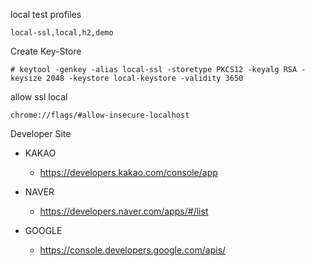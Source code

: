 local test profiles
```
local-ssl,local,h2,demo
```


Create Key-Store

```
# keytool -genkey -alias local-ssl -storetype PKCS12 -keyalg RSA -keysize 2048 -keystore local-keystore -validity 3650
```

allow ssl local
```
chrome://flags/#allow-insecure-localhost
```

Developer Site

* KAKAO
    * https://developers.kakao.com/console/app

* NAVER
    * https://developers.naver.com/apps/#/list

* GOOGLE
    * https://console.developers.google.com/apis/
